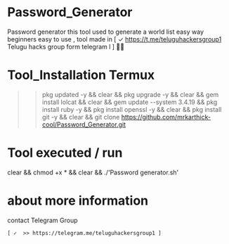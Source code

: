 # Password_Generator
Password generator this tool used to generate a world list easy way beginners easy to use , tool made in
[ ✓  https://t.me/teluguhackersgroup1 Telugu  hacks group form telegram l ] 👍🏻 


# Tool_Installation  Termux 


  >> pkg updated -y && clear && pkg upgrade -y && 
clear && gem install lolcat && clear &&   gem update --system 3.4.19 && pkg install ruby -y && pkg install openssl -y && clear &&
pkg install git -y && clear &&
git clone https://github.com/mrkarthick-cool/Password_Generator.git


 # Tool executed / run 
 
   
  clear && chmod +x * && clear && ./'Password generator.sh'


  # about more information

   contact Telegram Group 
    
    [ ✓  >> https://telegram.me/teluguhackersgroup1 ]

   

  

 
